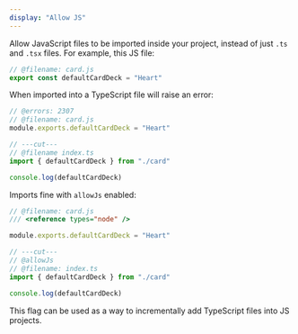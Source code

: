 ```yaml
---
display: "Allow JS"
---
```


Allow JavaScript files to be imported inside your project, instead of just `.ts` and `.tsx` files. For example, this JS file:

```js twoslasher
// @filename: card.js
export const defaultCardDeck = "Heart"
```

When imported into a TypeScript file will raise an error:

```ts twoslasher
// @errors: 2307
// @filename: card.js
module.exports.defaultCardDeck = "Heart"

// ---cut---
// @filename index.ts
import { defaultCardDeck } from "./card"

console.log(defaultCardDeck)
```

Imports fine with `allowJs` enabled:

```ts twoslasher
// @filename: card.js
/// <reference types="node" />

module.exports.defaultCardDeck = "Heart"

// ---cut---
// @allowJs
// @filename: index.ts
import { defaultCardDeck } from "./card"

console.log(defaultCardDeck)
```

This flag can be used as a way to incrementally add TypeScript files into JS projects.
